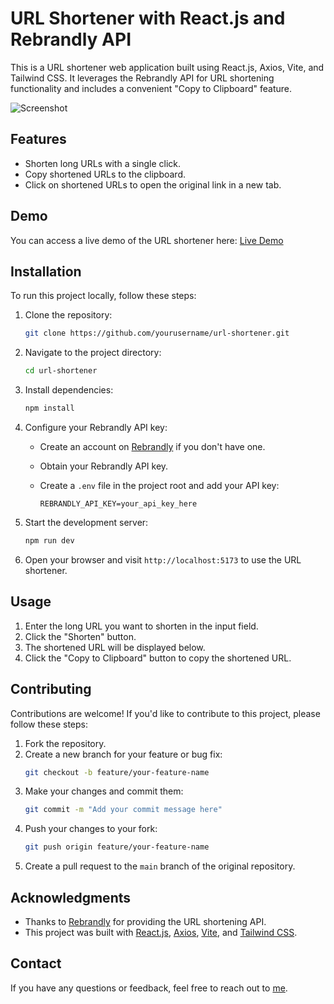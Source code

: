 # URL Shortener with React.js and Rebrandly API

This is a URL shortener web application built using React.js, Axios, Vite, and Tailwind CSS. It leverages the Rebrandly API for URL shortening functionality and includes a convenient "Copy to Clipboard" feature.

![Screenshot](/screenshot.png)

## Features

- Shorten long URLs with a single click.
- Copy shortened URLs to the clipboard.
- Click on shortened URLs to open the original link in a new tab.

## Demo

You can access a live demo of the URL shortener here: [Live Demo](https://your-live-demo-url.com)

## Installation

To run this project locally, follow these steps:

1. Clone the repository:

   ```bash
   git clone https://github.com/yourusername/url-shortener.git
   ```

2. Navigate to the project directory:

   ```bash
   cd url-shortener
   ```

3. Install dependencies:

   ```bash
   npm install
   ```

4. Configure your Rebrandly API key:
   - Create an account on [Rebrandly](https://www.rebrandly.com/) if you don't have one.
   - Obtain your Rebrandly API key.
   - Create a `.env` file in the project root and add your API key:

     ```env
     REBRANDLY_API_KEY=your_api_key_here
     ```

5. Start the development server:

   ```bash
   npm run dev
   ```

6. Open your browser and visit `http://localhost:5173` to use the URL shortener.

## Usage

1. Enter the long URL you want to shorten in the input field.
2. Click the "Shorten" button.
3. The shortened URL will be displayed below.
4. Click the "Copy to Clipboard" button to copy the shortened URL.

## Contributing

Contributions are welcome! If you'd like to contribute to this project, please follow these steps:

1. Fork the repository.
2. Create a new branch for your feature or bug fix:
   ```bash
   git checkout -b feature/your-feature-name
   ```
3. Make your changes and commit them:
   ```bash
   git commit -m "Add your commit message here"
   ```
4. Push your changes to your fork:
   ```bash
   git push origin feature/your-feature-name
   ```
5. Create a pull request to the `main` branch of the original repository.


## Acknowledgments

- Thanks to [Rebrandly](https://www.rebrandly.com/) for providing the URL shortening API.
- This project was built with [React.js](https://reactjs.org/), [Axios](https://axios-http.com/), [Vite](https://vitejs.dev/), and [Tailwind CSS](https://tailwindcss.com/).

## Contact

If you have any questions or feedback, feel free to reach out to [me](mailto:emmanuelomemgboji@gmail.com).

